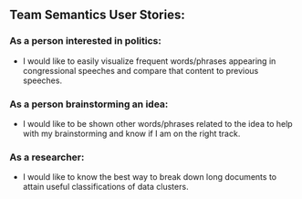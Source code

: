 ## Team Semantics User Stories:

### As a person interested in politics:
- I would like to easily visualize frequent words/phrases appearing in congressional speeches and compare that content to previous speeches.


### As a person brainstorming an idea:
- I would like to be shown other words/phrases related to the idea to help with my brainstorming and know if I am on the right track.


### As a researcher:
- I would like to know the best way to break down long documents to attain useful classifications of data clusters.
